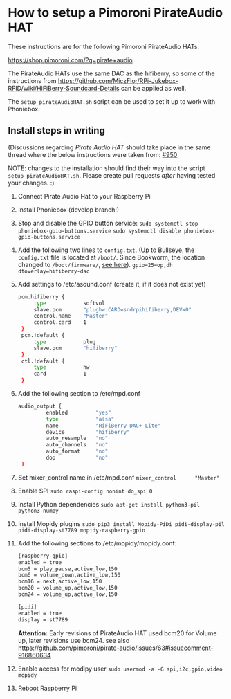 # How to setup a Pimoroni PirateAudio HAT

These instructions are for the following Pimoroni PirateAudio HATs:

<https://shop.pimoroni.com/?q=pirate+audio>

The PirateAudio HATs use the same DAC as the hifiberry, so some of the instructions
from <https://github.com/MiczFlor/RPi-Jukebox-RFID/wiki/HiFiBerry-Soundcard-Details> can be applied as well.

The `setup_pirateAudioHAT.sh` script can be used to set it up to work with Phoniebox.

## Install steps in writing

(Discussions regarding *Pirate Audio HAT* should take place in the same thread where the below instructions were taken from: [#950](https://github.com/MiczFlor/RPi-Jukebox-RFID/issues/950)

NOTE: changes to the installation should find their way into the script `setup_pirateAudioHAT.sh`. Please create pull requests *after* having tested your changes. :)

1. Connect Pirate Audio Hat to your Raspberry Pi
2. Install Phoniebox (develop branch!)
3. Stop and disable the GPIO button service:
   `sudo systemctl stop phoniebox-gpio-buttons.service`
   `sudo systemctl disable phoniebox-gpio-buttons.service`
4. Add the following two lines to `config.txt`.
    (Up to Bullseye, the `config.txt` file is located at `/boot/`. Since Bookworm, the location changed to `/boot/firmware/`, [see here](https://www.raspberrypi.com/documentation/computers/config_txt.html)).
   `gpio=25=op,dh`
   `dtoverlay=hifiberry-dac`
5. Add settings to /etc/asound.conf (create it, if it does not exist yet)

   ```bash
   pcm.hifiberry {
        type            softvol
        slave.pcm       "plughw:CARD=sndrpihifiberry,DEV=0"
        control.name    "Master"
        control.card    1
    }
    pcm.!default {
        type            plug
        slave.pcm       "hifiberry"
    }
    ctl.!default {
        type            hw
        card            1
    }
    ```

6. Add the following section to /etc/mpd.conf

   ```bash
   audio_output {
            enabled         "yes"
            type            "alsa"
            name            "HiFiBerry DAC+ Lite"
            device          "hifiberry"
            auto_resample   "no"
            auto_channels   "no"
            auto_format     "no"
            dop             "no"
    }
    ```

7. Set mixer_control name in /etc/mpd.conf
    `mixer_control      "Master"`
8. Enable SPI
    `sudo raspi-config nonint do_spi 0`
9. Install Python dependencies
    `sudo apt-get install python3-pil python3-numpy`
10. Install Mopidy plugins
    `sudo pip3 install Mopidy-PiDi pidi-display-pil pidi-display-st7789 mopidy-raspberry-gpio`
11. Add the following sections to /etc/mopidy/mopidy.conf:
  
    ```bash
    [raspberry-gpio]
    enabled = true
    bcm5 = play_pause,active_low,150
    bcm6 = volume_down,active_low,150
    bcm16 = next,active_low,150
    bcm20 = volume_up,active_low,150
    bcm24 = volume_up,active_low,150
    
    [pidi]
    enabled = true
    display = st7789
    ```

    **Attention:** Early revisions of PirateAudio HAT used bcm20 for Volume up, later revisions use bcm24. see also <https://github.com/pimoroni/pirate-audio/issues/63#issuecomment-916860634>

12. Enable access for modipy user
    `sudo usermod -a -G spi,i2c,gpio,video mopidy`
13. Reboot Raspberry Pi
